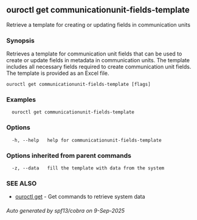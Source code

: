 ## ouroctl get communicationunit-fields-template

Retrieve a template for creating or updating fields in communication units

### Synopsis

Retrieves a template for communication unit fields that can be used to create or update fields in metadata in communication units.
The template includes all necessary fields required to create communication unit fields.
The template is provided as an Excel file.

```
ouroctl get communicationunit-fields-template [flags]
```

### Examples

```
  ouroctl get communicationunit-fields-template
```

### Options

```
  -h, --help   help for communicationunit-fields-template
```

### Options inherited from parent commands

```
  -z, --data   fill the template with data from the system
```

### SEE ALSO

* [ouroctl get](ouroctl_get.md)	 - Get commands to retrieve system data

###### Auto generated by spf13/cobra on 9-Sep-2025
